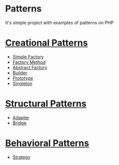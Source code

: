 # Patterns
It's simple project with examples of patterns on PHP


[Creational Patterns](https://github.com/TzepART/patterns/blob/master/examplesPatterns/CreationalPatterns)
====================================================================================================================
- [Simple Factory](https://github.com/TzepART/patterns/blob/master/examplesPatterns/CreationalPatterns/simpleFactory.php)
- [Factory Method](https://github.com/TzepART/patterns/blob/master/examplesPatterns/CreationalPatterns/factoryMethod.php)
- [Abstract Factory](https://github.com/TzepART/patterns/blob/master/examplesPatterns/CreationalPatterns/abstractFactory.php)
- [Builder](https://github.com/TzepART/patterns/blob/master/examplesPatterns/CreationalPatterns/builder.php)
- [Prototype](https://github.com/TzepART/patterns/blob/master/examplesPatterns/CreationalPatterns/prototype.php)
- [Singleton](https://github.com/TzepART/patterns/blob/master/examplesPatterns/CreationalPatterns/singleton.php)


[Structural Patterns](https://github.com/TzepART/patterns/blob/master/examplesPatterns/StructuralPatterns)
=========================================================================================================
- [Adapter](https://github.com/TzepART/patterns/blob/master/examplesPatterns/StructuralPatterns/adapter.php)
- [Bridge](https://github.com/TzepART/patterns/blob/master/examplesPatterns/StructuralPatterns/bridge.php)


[Behavioral Patterns](https://github.com/TzepART/patterns/blob/master/examplesPatterns/BehavioralPatterns)
=========================================================================================================
- [Strategy](https://github.com/TzepART/patterns/blob/master/examplesPatterns/BehavioralPatterns/strategy.php)
